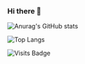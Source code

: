 ### Hi there 👋

![Anurag's GitHub stats](https://github-readme-stats.vercel.app/api?username=vladanpaunovic)

![Top Langs](https://github-readme-stats.vercel.app/api/top-langs/?username=vladanpaunovic&layout=compact)

![Visits Badge](https://badges.pufler.dev/visits/vladanpaunovic/vladanpaunovic)





<!--
**vladanpaunovic/vladanpaunovic** is a ✨ _special_ ✨ repository because its `README.md` (this file) appears on your GitHub profile.

Here are some ideas to get you started:

- 🔭 I’m currently working on ...
- 🌱 I’m currently learning ...
- 👯 I’m looking to collaborate on ...
- 🤔 I’m looking for help with ...
- 💬 Ask me about ...
- 📫 How to reach me: ...
- 😄 Pronouns: ...
- ⚡ Fun fact: ...
-->

